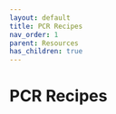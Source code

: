 ```yaml
---
layout: default
title: PCR Recipes
nav_order: 1
parent: Resources
has_children: true
---
```

# PCR Recipes
